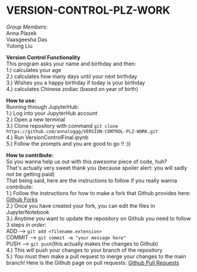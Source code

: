# VERSION-CONTROL-PLZ-WORK
<base target="_blank">

*Group Members:*  
Anna Plazek  
Vaasgeesha Das  
Yutong Liu  

**Version Control Functionality**  
This program asks your name and birthday and then:  
    1.) calculates your age  
    2.) calculates how many days until your next birthday  
    3.) Wishes you a happy birthday if today is your birthday  
    4.) calculates Chinese zodiac (based on year of birth)  

**How to use:**  
Running through JupyterHub:  
    1.) Log into your JupyterHub account  
    2.) Open a new terminal  
    3.) Clone repository with command `git clone https://github.com/annaloggg/VERSION-CONTROL-PLZ-WORK.git`  
    4.) Run VersionControlFinal.ipynb  
    5.) Follow the prompts and you are good to go !! :))  

**How to contribute:**  
So you wanna help us out with this *awesome* piece of code, huh?  
That's actually very sweet thank you (because spoiler alert: you will sadly *not* be getting paid)  
That being said, here are the instructions to follow if you really wanna contribute:  
    1.) Follow the instructions for how to make a fork that Github provides here: [Github Forks](https://docs.github.com/en/get-started/quickstart/fork-a-repo)  
    2.) Once you have created your fork, you can edit the files in JupyterNotebook  
    3.) Anytime you want to update the repository on Github you need to follow 3 steps *in order*:  
            ADD     --> `git add <filename.extension>`  
            COMMIT  --> `git commit -m "your message here"`  
            PUSH    --> `git push`(this actually makes the changes to Github)  
    4.) This will push your changes to your branch of the repository  
    5.) You must then make a pull request to merge your changes to the main branch! Here is the Github page on pull requests: [Github Pull Requests](https://docs.github.com/en/pull-requests/collaborating-with-pull-requests/proposing-changes-to-your-work-with-pull-requests/about-pull-requests)


